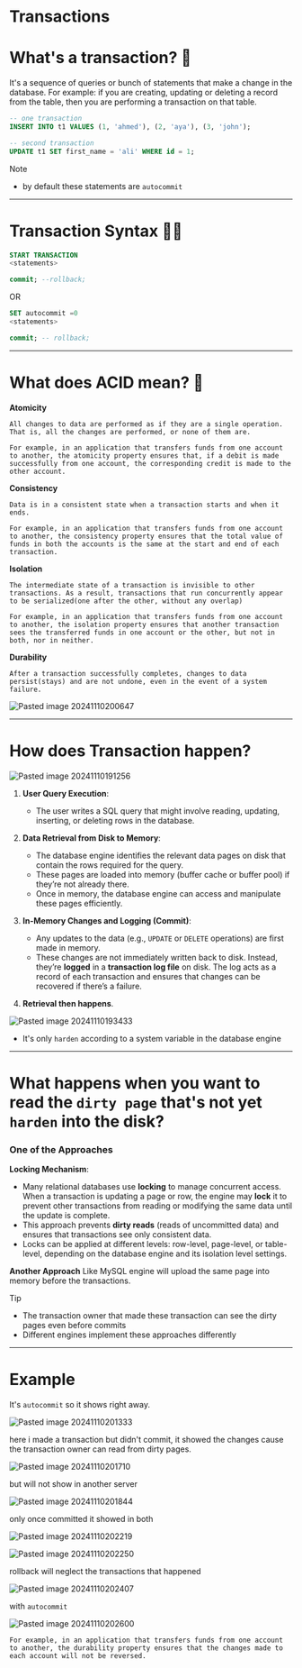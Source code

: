 # Transactions
# What's a transaction? 🔄
It's a sequence of queries or bunch of statements that make a change in the database.
For example:
if you are creating, updating or deleting a record from the table, then you are performing a transaction on that table.
```sql
-- one transaction 
INSERT INTO t1 VALUES (1, 'ahmed'), (2, 'aya'), (3, 'john');

-- second transaction
UPDATE t1 SET first_name = 'ali' WHERE id = 1;
```
>[!Note]
>- by default these statements are `autocommit`

______________
# Transaction Syntax ✍🏻
```sql
START TRANSACTION
<statements>

commit; --rollback;
```
OR
```sql
SET autocommit =0
<statements>

commit; -- rollback;
```
____________

# What does ACID mean? 🎍
**Atomicity**

	All changes to data are performed as if they are a single operation. That is, all the changes are performed, or none of them are.

	For example, in an application that transfers funds from one account to another, the atomicity property ensures that, if a debit is made successfully from one account, the corresponding credit is made to the other account.

**Consistency**

	Data is in a consistent state when a transaction starts and when it ends.
	
	For example, in an application that transfers funds from one account to another, the consistency property ensures that the total value of funds in both the accounts is the same at the start and end of each transaction.

**Isolation**

	The intermediate state of a transaction is invisible to other transactions. As a result, transactions that run concurrently appear to be serialized(one after the other, without any overlap)
	
	For example, in an application that transfers funds from one account to another, the isolation property ensures that another transaction sees the transferred funds in one account or the other, but not in both, nor in neither.

**Durability**

	After a transaction successfully completes, changes to data persist(stays) and are not undone, even in the event of a system failure.



![Pasted image 20241110200647](https://github.com/user-attachments/assets/fd807474-f77b-4625-a1da-fc43dc168d8c)



___________

# How does Transaction happen?


![Pasted image 20241110191256](https://github.com/user-attachments/assets/fdac7a76-28df-433e-85d7-0d60717fe7ab)


1. **User Query Execution**: 
    - The user writes a SQL query that might involve reading, updating, inserting, or deleting rows in the database.
    
2. **Data Retrieval from Disk to Memory**:
    - The database engine identifies the relevant data pages on disk that contain the rows required for the query.
    - These pages are loaded into memory (buffer cache or buffer pool) if they’re not already there.
    - Once in memory, the database engine can access and manipulate these pages efficiently.
3. **In-Memory Changes and Logging (Commit)**:
    - Any updates to the data (e.g., `UPDATE` or `DELETE` operations) are first made in memory.
    - These changes are not immediately written back to disk. Instead, they’re **logged** in a **transaction log file** on disk. The log acts as a record of each transaction and ensures that changes can be recovered if there’s a failure.
4. **Retrieval then happens**.


![Pasted image 20241110193433](https://github.com/user-attachments/assets/e54dbaab-4ce5-4cd2-aaae-fa8140d0a776)


- It's only `harden` according to a system variable in the database engine
_______________
# What happens when you want to read the `dirty page` that's not yet `harden` into the disk?
### One of the Approaches
**Locking Mechanism**:
- Many relational databases use **locking** to manage concurrent access. When a transaction is updating a page or row, the engine may **lock** it to prevent other transactions from reading or modifying the same data until the update is complete.
- This approach prevents **dirty reads** (reads of uncommitted data) and ensures that transactions see only consistent data.
- Locks can be applied at different levels: row-level, page-level, or table-level, depending on the database engine and its isolation level settings.

**Another Approach**
Like MySQL engine will upload the same page into memory before the transactions.

>[!TIP]
>- The transaction owner that made these transaction can see the dirty pages even before commits
>- Different engines implement these approaches differently

________________
# Example
It's `autocommit` so it shows right away.


![Pasted image 20241110201333](https://github.com/user-attachments/assets/23faa750-4323-4091-aaa7-121b7eeb86c4)

here i made a transaction but didn't commit, it showed the changes cause the transaction owner can read from dirty pages.

![Pasted image 20241110201710](https://github.com/user-attachments/assets/63338ef3-d55e-418d-9566-36b833a1cd10)

but will not show in another server

![Pasted image 20241110201844](https://github.com/user-attachments/assets/6708d495-0ff9-40ef-b512-8c3ff3f8b994)

only once committed it showed in both

![Pasted image 20241110202219](https://github.com/user-attachments/assets/a8773af9-6515-4f38-b7a0-e8e29acf049d)



![Pasted image 20241110202250](https://github.com/user-attachments/assets/652f0cb6-b046-4aec-8e92-a1ff9ddefef5)

rollback will neglect the transactions that happened

![Pasted image 20241110202407](https://github.com/user-attachments/assets/2cf819ae-b59b-4594-9350-6555ac655855)

with `autocommit`

![Pasted image 20241110202600](https://github.com/user-attachments/assets/04bb939d-94a7-449c-b227-529b38df8c54)






 
	For example, in an application that transfers funds from one account to another, the durability property ensures that the changes made to each account will not be reversed.
